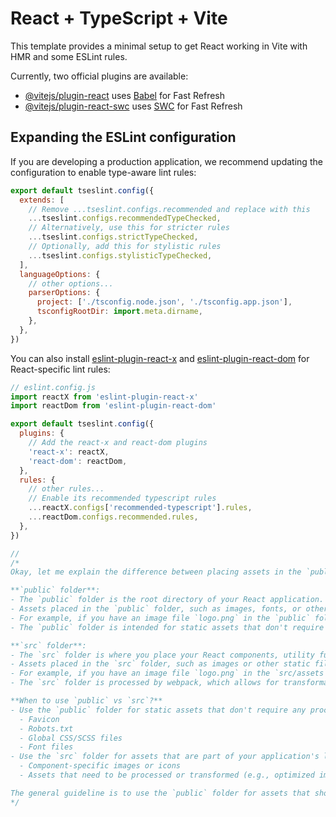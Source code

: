 # React + TypeScript + Vite

This template provides a minimal setup to get React working in Vite with HMR and some ESLint rules.

Currently, two official plugins are available:

- [@vitejs/plugin-react](https://github.com/vitejs/vite-plugin-react/blob/main/packages/plugin-react/README.md) uses [Babel](https://babeljs.io/) for Fast Refresh
- [@vitejs/plugin-react-swc](https://github.com/vitejs/vite-plugin-react-swc) uses [SWC](https://swc.rs/) for Fast Refresh

## Expanding the ESLint configuration

If you are developing a production application, we recommend updating the configuration to enable type-aware lint rules:

```js
export default tseslint.config({
  extends: [
    // Remove ...tseslint.configs.recommended and replace with this
    ...tseslint.configs.recommendedTypeChecked,
    // Alternatively, use this for stricter rules
    ...tseslint.configs.strictTypeChecked,
    // Optionally, add this for stylistic rules
    ...tseslint.configs.stylisticTypeChecked,
  ],
  languageOptions: {
    // other options...
    parserOptions: {
      project: ['./tsconfig.node.json', './tsconfig.app.json'],
      tsconfigRootDir: import.meta.dirname,
    },
  },
})
```

You can also install [eslint-plugin-react-x](https://github.com/Rel1cx/eslint-react/tree/main/packages/plugins/eslint-plugin-react-x) and [eslint-plugin-react-dom](https://github.com/Rel1cx/eslint-react/tree/main/packages/plugins/eslint-plugin-react-dom) for React-specific lint rules:

```js
// eslint.config.js
import reactX from 'eslint-plugin-react-x'
import reactDom from 'eslint-plugin-react-dom'

export default tseslint.config({
  plugins: {
    // Add the react-x and react-dom plugins
    'react-x': reactX,
    'react-dom': reactDom,
  },
  rules: {
    // other rules...
    // Enable its recommended typescript rules
    ...reactX.configs['recommended-typescript'].rules,
    ...reactDom.configs.recommended.rules,
  },
})

//
/*
Okay, let me explain the difference between placing assets in the `public` folder versus the `src` folder in a React project:

**`public` folder**:
- The `public` folder is the root directory of your React application.
- Assets placed in the `public` folder, such as images, fonts, or other static files, are accessible directly via their relative path from the root.
- For example, if you have an image file `logo.png` in the `public` folder, you can reference it in your React components as `<img src="/logo.png" />`.
- The `public` folder is intended for static assets that don't require any processing or transformation by webpack (the bundler used by Create React App).

**`src` folder**:
- The `src` folder is where you place your React components, utility functions, and other dynamic application code.
- Assets placed in the `src` folder, such as images or other static files, need to be imported into your React components before they can be used.
- For example, if you have an image file `logo.png` in the `src/assets` folder, you would import it in your component like `import logo from './assets/logo.png';` and then use it as `<img src={logo} />`.
- The `src` folder is processed by webpack, which allows for transformations, optimizations, and other processing of the assets.

**When to use `public` vs `src`?**
- Use the `public` folder for static assets that don't require any processing, such as:
  - Favicon
  - Robots.txt
  - Global CSS/SCSS files
  - Font files
- Use the `src` folder for assets that are part of your application's logic, such as:
  - Component-specific images or icons
  - Assets that need to be processed or transformed (e.g., optimized images, SVG components)

The general guideline is to use the `public` folder for assets that should be accessible directly from the root of your application, and the `src` folder for assets that are part of your application's logic and need to be processed by webpack.
*/